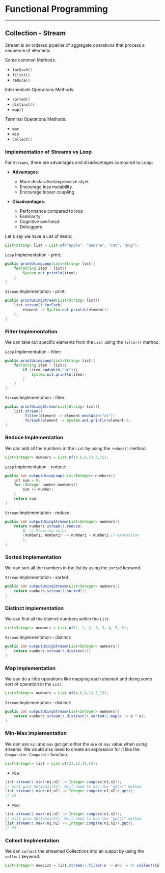 # Functional Programming

---

## Collection - Stream

Stream is an ordered pipeline of aggregate operations that process a sequence of elements

Some common Methods:

- `forEach()`
- `filter()`
- `reduce()`

Intermediate Operations Methods:

- `sorted()`
- `distinct()`
- `map()`

Terminal Operations Methods:

- `max`
- `min`
- `collect()`

### Implementation of Streams vs Loop

For `Streams`, there are advantages and disadvantages compared to Loop:

- **Advantages**:
  - More declarative/expressive style.
  - Encourage less mutability
  - Encourage looser coupling

- **Disadvantages**:
  - Performance compared to loop
  - Familiarity
  - Cognitive overhead
  - Debuggers

Let's say we have a List of items:

```Java
List<String> list = List.of("Apple", "Banana", "Cat", "Dog");
```

`Loop` Implementation - print:

```Java
public printUsingLoop(List<String> list){
    for(String item : list){
        System.out.println(item);
    }
}
```

`Stream` Implementation - print:

```Java
public printUsingStream(List<String> list){
    list.stream().forEach(
        element -> System.out.println(element);
    );
}

```

### Filter Implementation

We can take out specific elements from the `List` using the `filter()` method.

`Loop` Implementation - filter:

```Java
public printUsingLoop(List<String> list){
    for(String item : list){
        if (item.endsWith("at")){
            System.out.println(item);
        }
    }
}
```

`Stream` Implementation - filter:

```Java
public printUsingStream(List<String> list){
    list.stream()
        .filter(element -> element.endsWith("at"))
        .forEach(element -> System.out.println(element));
}
```

### Reduce Implementation

We can add all the numbers in the `List` by using the `reduce()` method.

```Java
List<Integer> numbers = List.of(4,6,8,13,3,15);
```

`Loop` Implementation - reduce:

```Java
public int outputUsingLoop(List<Integer> numbers){
    int sum = 0;
    for (Integer number:numbers){
        sum += number;
    }
    return sum;
}
```

`Stream` Implementation - reduce:

```Java
public int outputUsingStream(List<Integer> numbers){
    return numbers.stream().reduce(
        0, // Starting value
        (number1, number2) -> number1 + number2 // expression
        );
}
```

### Sorted Implementation

We can sort all the numbers in the list by using the `sorted` keyword.

`Stream` Implementation - sorted:

```Java
public int outputUsingStream(List<Integer> numbers){
    return numbers.stream().sorted();
}
```

### Distinct Implementation

We can find all the distinct numbers within the `List`.

```Java
List<Integer> numbers = List.of(1, 1, 2, 3, 3, 4, 5, 5);
```

`Stream` Implementation - distinct:

```Java
public int outputUsingStream(List<Integer> numbers){
    return numbers.stream().distinct();
}
```

### Map Implementation

We can do a little operations like mapping each element and doing some sort of operation in the `List`.

```Java
List<Integer> numbers = List.of(4,6,8,13,3,15);
```

`Stream` Implementation - distinct:

```Java
public int outputUsingStream(List<Integer> numbers){
    return numbers.stream().distinct().sorted().map(e -> e * e);
}
```

### Min-Max Implementation

We can use `min` and `max` get get either the `min` or `max` value when using streams. We would also need to create an expression for it like the `Comparator Compare()` function.

```Java
List<Integer> list = List.of(23,12,34,53);
```

- `Min`:

```Java
list.stream().min((n1,n2) -> Integer.compare(n1,n2));
// Will give Optional[12]. Will need to use the "get()" method
list.stream().min((n1,n2) -> Integer.compare(n1,n2)).get();
// 12
```

- `Max`:

```Java
list.stream().max((n1,n2) -> Integer.compare(n1,n2));
// Will give Optional[53]. Will need to use the "get()" method
list.stream().max((n1,n2) -> Integer.compare(n1,n2)).get();
// 53
```

### Collect Implmentation

We can `collect` the streamed Collections into an output by using the `collect` keyword.

```Java
List<Integer> newList = list.stream().filter(e -> e%2 != 0).collect(Collectors.toList());
```
